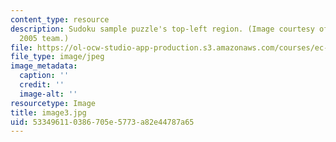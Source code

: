 ```yaml
---
content_type: resource
description: Sudoku sample puzzle's top-left region. (Image courtesy of MIT-AITI Kenya
  2005 team.)
file: https://ol-ocw-studio-app-production.s3.amazonaws.com/courses/ec-s01-internet-technology-in-local-and-global-communities-spring-2005-summer-2005/533496110386705e5773a82e44787a65_image3.jpg
file_type: image/jpeg
image_metadata:
  caption: ''
  credit: ''
  image-alt: ''
resourcetype: Image
title: image3.jpg
uid: 53349611-0386-705e-5773-a82e44787a65
---
```

